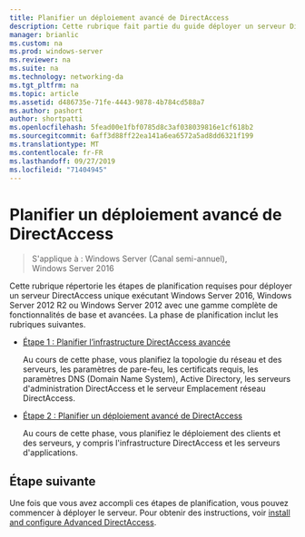 ```yaml
---
title: Planifier un déploiement avancé de DirectAccess
description: Cette rubrique fait partie du guide déployer un serveur DirectAccess unique avec des paramètres avancés pour Windows Server 2016
manager: brianlic
ms.custom: na
ms.prod: windows-server
ms.reviewer: na
ms.suite: na
ms.technology: networking-da
ms.tgt_pltfrm: na
ms.topic: article
ms.assetid: d486735e-71fe-4443-9878-4b784cd588a7
ms.author: pashort
author: shortpatti
ms.openlocfilehash: 5fead00e1fbf0785d8c3af038039816e1cf618b2
ms.sourcegitcommit: 6aff3d88ff22ea141a6ea6572a5ad8dd6321f199
ms.translationtype: MT
ms.contentlocale: fr-FR
ms.lasthandoff: 09/27/2019
ms.locfileid: "71404945"
---
```

# <a name="plan-an-advanced-directaccess-deployment"></a>Planifier un déploiement avancé de DirectAccess

>S'applique à : Windows Server (Canal semi-annuel), Windows Server 2016

Cette rubrique répertorie les étapes de planification requises pour déployer un serveur DirectAccess unique exécutant Windows Server 2016, Windows Server 2012 R2 ou Windows Server 2012 avec une gamme complète de fonctionnalités de base et avancées. La phase de planification inclut les rubriques suivantes.  
  
-   [Étape 1 : Planifier l’infrastructure DirectAccess avancée](da-adv-plan-s1-infrastructure.md)  
  
    Au cours de cette phase, vous planifiez la topologie du réseau et des serveurs, les paramètres de pare-feu, les certificats requis, les paramètres DNS (Domain Name System), Active Directory, les serveurs d'administration DirectAccess et le serveur Emplacement réseau DirectAccess.  
  
-   [Étape 2 : Planifier un déploiement avancé de DirectAccess](da-adv-plan-s2-deployments.md)  
  
    Au cours de cette phase, vous planifiez le déploiement des clients et des serveurs, y compris l'infrastructure DirectAccess et les serveurs d'applications.  
  
## <a name="next-step"></a>Étape suivante  
Une fois que vous avez accompli ces étapes de planification, vous pouvez commencer à déployer le serveur. Pour obtenir des instructions, voir [install and configure Advanced DirectAccess](Install-and-Configure-Advanced-DirectAccess.md).  
  


